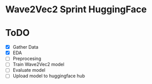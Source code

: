 # Wave2Vec2 Sprint HuggingFace

# ToDO
- [x] Gather Data
- [x] EDA
- [ ] Preprocesing
- [ ] Train Wave2Vec2 model
- [ ] Evaluate model
- [ ] Upload model to huggingface hub